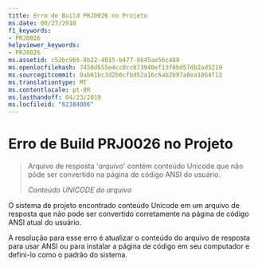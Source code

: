 ```yaml
---
title: Erro de Build PRJ0026 no Projeto
ms.date: 08/27/2018
f1_keywords:
- PRJ0026
helpviewer_keywords:
- PRJ0026
ms.assetid: c52bc9b5-8b22-4015-b477-8645ae56c489
ms.openlocfilehash: 7450d655e4cc8cc073940ef13f8bd57db2ad5219
ms.sourcegitcommit: 0ab61bc3d2b6cfbd52a16c6ab2b97a8ea1864f12
ms.translationtype: MT
ms.contentlocale: pt-BR
ms.lasthandoff: 04/23/2019
ms.locfileid: "62384006"
---
```

# <a name="project-build-error-prj0026"></a>Erro de Build PRJ0026 no Projeto

> Arquivo de resposta '*arquivo*' contém conteúdo Unicode que não pôde ser convertido na página de código ANSI do usuário.
>
> *Conteúdo UNICODE do arquivo*

O sistema de projeto encontrado conteúdo Unicode em um arquivo de resposta que não pode ser convertido corretamente na página de código ANSI atual do usuário.

A resolução para esse erro é atualizar o conteúdo do arquivo de resposta para usar ANSI ou para instalar a página de código em seu computador e defini-lo como o padrão do sistema.